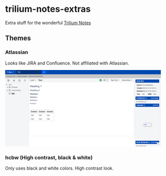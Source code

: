# trilium-notes-extras
Extra stuff for the wonderful [Trilium Notes](https://github.com/zadam/trilium)

## Themes
### Atlassian
Looks like JIRA and Confluence.  Not affiliated with Atlassian.

![Atlassian Theme](https://github.com/tylwright/trilium-notes-extras/blob/master/Themes/Atlassian/Atlassian.png)

### hcbw (High contrast, black & white)
Only uses black and white colors.  High contrast look.